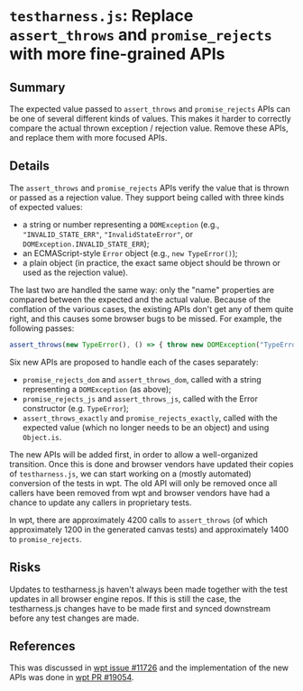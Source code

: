 # `testharness.js`: Replace `assert_throws` and `promise_rejects` with more fine-grained APIs

## Summary

The expected value passed to `assert_throws` and `promise_rejects` APIs can be one of several different kinds of values.
This makes it harder to correctly compare the actual thrown exception / rejection value.
Remove these APIs, and replace them with more focused APIs.

## Details

The `assert_throws` and `promise_rejects` APIs verify the value that is thrown or passed as a rejection value.
They support being called with three kinds of expected values:

- a string or number representing a `DOMException` (e.g., `"INVALID_STATE_ERR"`, `"InvalidStateError"`, or `DOMException.INVALID_STATE_ERR`);
- an ECMAScript-style `Error` object (e.g., `new TypeError()`);
- a plain object (in practice, the exact same object should be thrown or used as the rejection value).

The last two are handled the same way: only the "name" properties are compared between the expected and the actual value.
Because of the conflation of the various cases, the existing APIs don't get any of them quite right, and this causes some browser bugs to be missed.
For example, the following passes:

```js
assert_throws(new TypeError(), () => { throw new DOMException("TypeError") });
```

Six new APIs are proposed to handle each of the cases separately:

- `promise_rejects_dom` and `assert_throws_dom`, called with a string representing a `DOMException` (as above);
- `promise_rejects_js` and `assert_throws_js`, called with the Error constructor (e.g. `TypeError`);
- `assert_throws_exactly` and `promise_rejects_exactly`, called with the expected value (which no longer needs to be an object) and using `Object.is`.

The new APIs will be added first, in order to allow a well-organized transition.
Once this is done and browser vendors have updated their copies of `testharness.js`, we can start working on a (mostly automated) conversion of the tests in wpt.
The old API will only be removed once all callers have been removed from wpt and browser vendors have had a chance to update any callers in proprietary tests.

In wpt, there are approximately 4200 calls to `assert_throws` (of which approximately 1200 in the generated canvas tests) and approximately 1400 to `promise_rejects`.

## Risks

Updates to testharness.js haven't always been made together with the test updates in all browser engine repos.
If this is still the case, the testharness.js changes have to be made first and synced downstream before any test changes are made.

## References

This was discussed in [wpt issue #11726](https://github.com/web-platform-tests/wpt/issues/11726) and the implementation of the new APIs was done in [wpt PR #19054](https://github.com/web-platform-tests/wpt/pull/19054).
